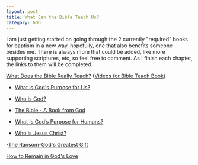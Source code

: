 ```yaml
---
layout: post
title: What Can the Bible Teach Us?
category: GOD
---
```


I am just getting started on going through the 2 currently "required" books for baptism in a new way, hopefully, one that also benefits someone besides me. There is always more that could be added, like more supporting scriptures, etc, so feel free to comment. As I finish each chapter,  the links to them will be completed. 

[What Does the Bible Really Teach?](https://www.jw.org/en/library/books/bible-teach/) ([Videos for Bible Teach Book](https://www.jw.org/en/library/books/Bible-Study-Video-Reference-Guide/What-Can-the-Bible-Teach-Us/))

- [What is God's Purpose for Us?](https://www.keepandshare.com/doc/8254547/what-is-god-s-purpose-for-us?ifr=y#comments)

- [Who is God?](https://www.keepandshare.com/doc/8254548/chapter-01-who-is-god?ifr=y#summary)

- [The Bible - A Book from God](https://www.keepandshare.com/doc/8254549/chapter-02-the-bible-a-book-from-god?ifr=y#summary)

- [What Is God’s Purpose for Humans?](https://www.keepandshare.com/doc/8254550/chapter-03-what-is-god-s-purpose-for-humans?ifr=y#summary)

- [Who is Jesus Christ?](https://www.keepandshare.com/doc/8254551/chapter-04-who-is-jesus-christ?ifr=y#summary)

-[The Ransom-God's Greatest Gift](https://www.keepandshare.com/doc/8254556/chapter-05-the-ransom-god-s-greatest-gift?ifr=y#summary)

[How to Remain in God's Love](https://www.jw.org/en/library/books/in-gods-love/)
